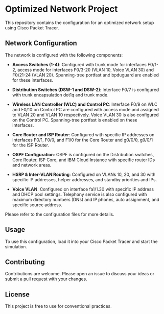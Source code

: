 # Optimized Network Project

This repository contains the configuration for an optimized network setup using Cisco Packet Tracer.

## Network Configuration

The network is configured with the following components:

- **Access Switches (1-4)**: Configured with trunk mode for interfaces F0/1-2, access mode for interfaces F0/3-20 (VLAN 10, Voice VLAN 30) and F0/21-24 (VLAN 20). Spanning-tree portfast and bpduguard are enabled for these interfaces.

- **Distribution Switches (DSW-1 and DSW-2)**: Interface F0/7 is configured with trunk encapsulation dot1q and trunk mode.

- **Wireless LAN Controller (WLC) and Control PC**: Interface F0/9 on WLC and F0/10 on Control PC are configured with access mode and assigned to VLAN 20 and VLAN 10 respectively. Voice VLAN 30 is also configured on the Control PC. Spanning-tree portfast is enabled on these interfaces.

- **Core Router and ISP Router**: Configured with specific IP addresses on interfaces F0/1, F0/0, and F1/0 for the Core Router and g0/0/0, g0/0/1 for the ISP Router.

- **OSPF Configuration**: OSPF is configured on the Distribution switches, Core Router, ISP Core, and IBM Cloud Instance with specific router IDs and network areas.

- **HSRP & Inter-VLAN Routing**: Configured on VLANs 10, 20, and 30 with specific IP addresses, helper addresses, and standby priorities and IPs.

- **Voice VLAN**: Configured on interface fa1/1.30 with specific IP address and DHCP pool settings. Telephony service is also configured with maximum directory numbers (DNs) and IP phones, auto assignment, and specific source address.

Please refer to the configuration files for more details.

## Usage

To use this configuration, load it into your Cisco Packet Tracer and start the simulation.

## Contributing

Contributions are welcome. Please open an issue to discuss your ideas or submit a pull request with your changes.

## License

This project is free to use for conventional practices.
